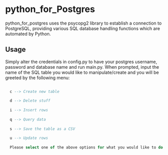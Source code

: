 # python_for_Postgres
python_for_postgres uses the psycopg2 library to establish a connection to PostgreSQL, providing various SQL database handling functions which are automated by Python.

## Usage
Simply alter the credentials in config.py to have your postgres username, password and database name and run main.py. When prompted, input the name of the SQL table you would like to manipulate/create and you will be greeted by the following menu:

``` a --> Alter existing table
  
  c --> Create new table 
  
  d --> Delete stuff
  
  i --> Insert rows
  
  q --> Query data 
  
  s --> Save the table as a CSV 
  
  u --> Update rows 
  
  Please select one of the above options for what you would like to do:   
